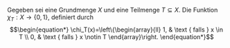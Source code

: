 Gegeben sei eine Grundmenge $X$ und eine Teilmenge $T \subseteq X$. Die Funktion $\chi_T: X \rightarrow\{0,1\}$, definiert durch
$$\begin{equation*}
\chi_T(x)=\left\{\begin{array}{ll}
1, & \text { falls } x \in T \\
0, & \text { falls } x \notin T
\end{array}\right.
\end{equation*}$$


